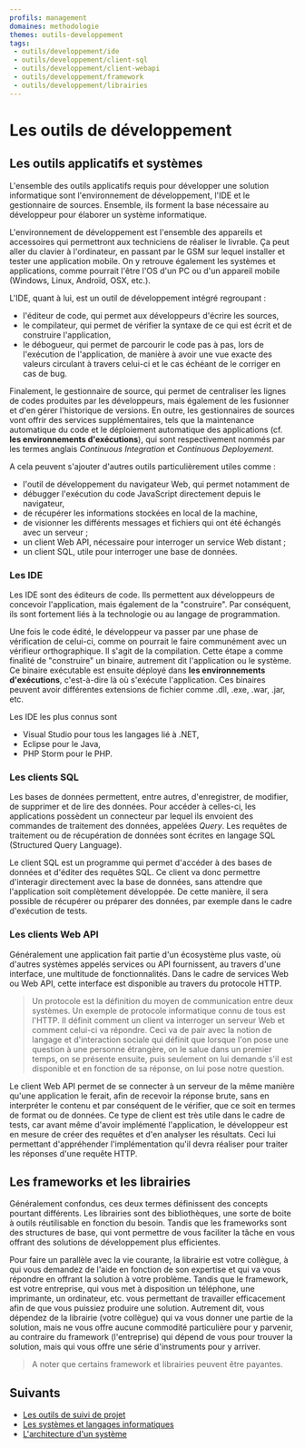 ```yaml
---
profils: management
domaines: methodologie
themes: outils-developpement
tags:
 - outils/developpement/ide
 - outils/developpement/client-sql
 - outils/developpement/client-webapi
 - outils/developpement/framework
 - outils/developpement/librairies
---
```


# Les outils de développement

## Les outils applicatifs et systèmes

L'ensemble des outils applicatifs requis pour développer une solution informatique sont l'environnement de développement, l'IDE et le gestionnaire de sources. Ensemble, ils forment la base nécessaire au développeur pour élaborer un système informatique.

L'environnement de développement est l'ensemble des appareils et accessoires qui permettront aux techniciens de réaliser le livrable. Ça peut aller du clavier à l'ordinateur, en passant par le GSM sur lequel installer et tester une application mobile. On y retrouve également les systèmes et applications, comme pourrait l'être l'OS d'un PC ou d'un appareil mobile (Windows, Linux, Androïd, OSX, etc.).

L'IDE, quant à lui, est un outil de développement intégré regroupant :

- l'éditeur de code, qui permet aux développeurs d'écrire les sources,
- le compilateur, qui permet de vérifier la syntaxe de ce qui est écrit et de construire l'application,
- le débogueur, qui permet de parcourir le code pas à pas, lors de l'exécution de l'application, de manière à avoir une vue exacte des valeurs circulant à travers celui-ci et le cas échéant de le corriger en cas de bug.

Finalement, le gestionnaire de source, qui permet de centraliser les lignes de codes produites par les développeurs, mais également de les fusionner et d'en gérer l'historique de versions. En outre, les gestionnaires de sources vont offrir des services supplémentaires, tels que la maintenance automatique du code et le déploiement automatique des applications (cf. **les environnements d'exécutions**), qui sont respectivement nommés par les termes anglais _Continuous Integration_ et _Continuous Deployement_.

A cela peuvent s'ajouter d'autres outils particulièrement utiles comme : 
- l'outil de développement du navigateur Web, qui permet notamment de 
 - débugger l'exécution du code JavaScript directement depuis le navigateur,
 - de récupérer les informations stockées en local de la machine,
 - de visionner les différents messages et fichiers qui ont été échangés avec un serveur ;
- un client Web API, nécessaire pour interroger un service Web distant ;
- un client SQL, utile pour interroger une base de données.

### Les IDE

Les IDE sont des éditeurs de code. Ils permettent aux développeurs de concevoir l'application, mais également de la "construire". Par conséquent, ils sont fortement liés à la technologie ou au langage de programmation.

Une fois le code édité, le développeur va passer par une phase de vérification de celui-ci, comme on pourrait le faire communément avec un vérifieur orthographique. Il s'agit de la compilation. Cette étape a comme finalité de "construire" un binaire, autrement dit l'application ou le système. Ce binaire exécutable est ensuite déployé dans **les environnements d'exécutions**, c'est-à-dire là où s'exécute l'application. Ces binaires peuvent avoir différentes extensions de fichier comme .dll, .exe, .war, .jar, etc.

Les IDE les plus connus sont 
- Visual Studio pour tous les langages lié à .NET, 
- Eclipse pour le Java, 
- PHP Storm pour le PHP.  

### Les clients SQL

Les bases de données permettent, entre autres, d'enregistrer, de modifier, de supprimer et de lire des données. Pour accéder à celles-ci, les applications possèdent un connecteur par lequel ils envoient des commandes de traitement des données, appelées _Query_. Les requêtes de traitement ou de récupération de données sont écrites en langage SQL (Structured Query Language). 

Le client SQL est un programme qui permet d'accéder à des bases de données et d'éditer des requêtes SQL. Ce client va donc permettre d'interagir directement avec la base de données, sans attendre que l'application soit complètement développée. De cette manière, il sera possible de récupérer ou préparer des données, par exemple dans le cadre d'exécution de tests.

### Les clients Web API

Généralement une application fait partie d'un écosystème plus vaste, où d'autres systèmes appelés services ou API fournissent, au travers d'une interface, une multitude de fonctionnalités. Dans le cadre de services Web ou Web API, cette interface est disponible au travers du protocole HTTP.

>Un protocole est la définition du moyen de communication entre deux systèmes. Un exemple de protocole informatique connu de tous est l'HTTP. Il définit comment un client va interroger un serveur Web et comment celui-ci va répondre. Ceci va de pair avec la notion de langage et d'interaction sociale qui définit que lorsque l'on pose une question à une personne étrangère, on le salue dans un premier temps, on se présente ensuite, puis seulement on lui demande s'il est disponible et en fonction de sa réponse, on lui pose notre question.

Le client Web API permet de se connecter à un serveur de la même manière qu'une application le ferait, afin de recevoir la réponse brute, sans en interpréter le contenu et par conséquent de le vérifier, que ce soit en termes de format ou de données. Ce type de client est très utile dans le cadre de tests, car avant même d'avoir implémenté l'application, le développeur est en mesure de créer des requêtes et d'en analyser les résultats. Ceci lui permettant d'appréhender l'implémentation qu'il devra réaliser pour traiter les réponses d'une requête HTTP.

## Les frameworks et les librairies

Généralement confondus, ces deux termes définissent des concepts pourtant différents. Les librairies sont des bibliothèques, une sorte de boite à outils réutilisable en fonction du besoin. Tandis que les frameworks sont des structures de base, qui vont permettre de vous faciliter la tâche en vous offrant des solutions de développement plus efficientes. 

Pour faire un parallèle avec la vie courante, la librairie est votre collègue, à qui vous demandez de l'aide en fonction de son expertise et qui va vous répondre en offrant la solution à votre problème. Tandis que le framework, est votre entreprise, qui vous met à disposition un téléphone, une imprimante, un ordinateur, etc. vous permettant de travailler efficacement afin de que vous puissiez produire une solution. Autrement dit, vous dépendez de la librairie (votre collègue) qui va vous donner une partie de la solution, mais ne vous offre aucune commodité particulière pour y parvenir, au contraire du framework (l'entreprise) qui dépend de vous pour trouver la solution, mais qui vous offre une série d'instruments pour y arriver.

>A noter que certains framework et librairies peuvent être payantes.

## Suivants

- [Les outils de suivi de projet](outils-projet.md)
- [Les systèmes et langages informatiques](../langages-et-systemes.md)
- [L'architecture d'un système](../architecture.md)
